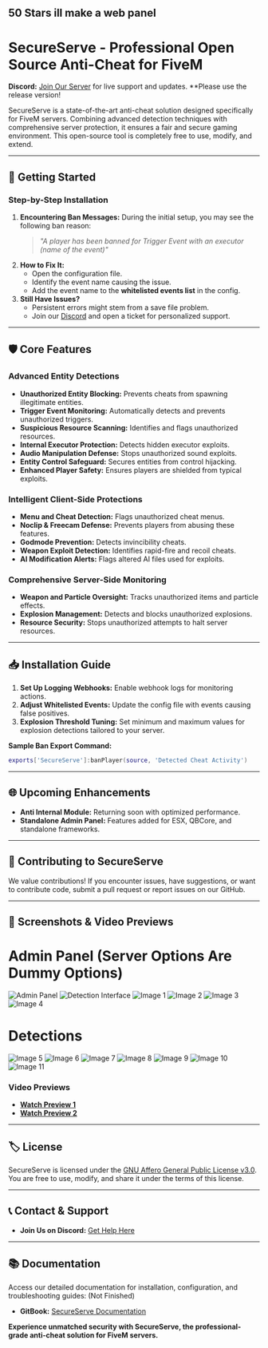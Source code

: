 ## 50 Stars ill make a web panel
# SecureServe - Professional Open Source Anti-Cheat for FiveM

**Discord:** [Join Our Server](https://discord.gg/z6qGGtbcr4) for live support and updates.
**Please use the release version!

SecureServe is a state-of-the-art anti-cheat solution designed specifically for FiveM servers. Combining advanced detection techniques with comprehensive server protection, it ensures a fair and secure gaming environment. This open-source tool is completely free to use, modify, and extend.

---

## 🚀 **Getting Started**

### Step-by-Step Installation
1. **Encountering Ban Messages:** During the initial setup, you may see the following ban reason:
   > *"A player has been banned for Trigger Event with an executor (name of the event)"*
2. **How to Fix It:**
   - Open the configuration file.
   - Identify the event name causing the issue.
   - Add the event name to the **whitelisted events list** in the config.
3. **Still Have Issues?**
   - Persistent errors might stem from a save file problem.
   - Join our [Discord](https://discord.gg/z6qGGtbcr4) and open a ticket for personalized support.

---

## 🛡️ **Core Features**

### Advanced Entity Detections
- **Unauthorized Entity Blocking:** Prevents cheats from spawning illegitimate entities.
- **Trigger Event Monitoring:** Automatically detects and prevents unauthorized triggers.
- **Suspicious Resource Scanning:** Identifies and flags unauthorized resources.
- **Internal Executor Protection:** Detects hidden executor exploits.
- **Audio Manipulation Defense:** Stops unauthorized sound exploits.
- **Entity Control Safeguard:** Secures entities from control hijacking.
- **Enhanced Player Safety:** Ensures players are shielded from typical exploits.

### Intelligent Client-Side Protections
- **Menu and Cheat Detection:** Flags unauthorized cheat menus.
- **Noclip & Freecam Defense:** Prevents players from abusing these features.
- **Godmode Prevention:** Detects invincibility cheats.
- **Weapon Exploit Detection:** Identifies rapid-fire and recoil cheats.
- **AI Modification Alerts:** Flags altered AI files used for exploits.

### Comprehensive Server-Side Monitoring
- **Weapon and Particle Oversight:** Tracks unauthorized items and particle effects.
- **Explosion Management:** Detects and blocks unauthorized explosions.
- **Resource Security:** Stops unauthorized attempts to halt server resources.

---

## 📥 **Installation Guide**

1. **Set Up Logging Webhooks:** Enable webhook logs for monitoring actions.
2. **Adjust Whitelisted Events:** Update the config file with events causing false positives.
3. **Explosion Threshold Tuning:** Set minimum and maximum values for explosion detections tailored to your server.

**Sample Ban Export Command:**
```lua
exports['SecureServe']:banPlayer(source, 'Detected Cheat Activity')
```

---

## 🌐 **Upcoming Enhancements**
- **Anti Internal Module:** Returning soon with optimized performance.
- **Standalone Admin Panel:** Features added for ESX, QBCore, and standalone frameworks.

---

## 🤝 **Contributing to SecureServe**
We value contributions! If you encounter issues, have suggestions, or want to contribute code, submit a pull request or report issues on our GitHub.

---

## 🎥 **Screenshots & Video Previews**

# **Admin Panel (Server Options Are Dummy Options)**
   ![Admin Panel](https://github.com/user-attachments/assets/17db7796-9602-474a-9549-e2fb7b701a22)
   ![Detection Interface](https://github.com/user-attachments/assets/5ec653eb-6fdd-47ce-9e4a-d727fb449aa2)
   ![Image 1](https://github.com/user-attachments/assets/4d5864d8-a984-4b89-bce6-7c26a74264f2)
   ![Image 2](https://github.com/user-attachments/assets/19745935-d0e8-460a-af98-944ca078ee8e)
   ![Image 3](https://github.com/user-attachments/assets/e680de5d-eef3-44b0-bf47-65b5397a1b55)
   ![Image 4](https://github.com/user-attachments/assets/93aae8da-67ae-43c4-bdff-e7f3ecc1adb0)

# **Detections**
   ![Image 5](https://github.com/user-attachments/assets/6d381556-3273-4b45-b2c6-fd1e07c836b9)
   ![Image 6](https://github.com/user-attachments/assets/f7f51ae5-0229-4261-a91f-525cd64afd6d)
   ![Image 7](https://github.com/user-attachments/assets/7ff2e07e-5f4c-4caa-b308-fedb87e44aa3)
   ![Image 8](https://github.com/user-attachments/assets/7a73d5ec-bd6f-441e-9761-7f4734d8c471)
   ![Image 9](https://github.com/user-attachments/assets/14964ca5-85eb-4df1-8aa1-b8b000790d8c)
   ![Image 10](https://github.com/user-attachments/assets/788300fa-0c1b-4361-bf84-c0d066af9cba)
   ![Image 11](https://github.com/user-attachments/assets/74bbe83a-1967-4f2f-8ec6-0b9bc85604eb)

### Video Previews
- **[Watch Preview 1](https://www.youtube.com/watch?v=xgFFfGNQehk)**
- **[Watch Preview 2](https://youtu.be/BfSHgVtE3eE)**

---

## 🏷️ **License**
SecureServe is licensed under the [GNU Affero General Public License v3.0](https://www.gnu.org/licenses/agpl-3.0.en.html). You are free to use, modify, and share it under the terms of this license.

---

## 📞 **Contact & Support**
- **Join Us on Discord:** [Get Help Here](https://discord.gg/z6qGGtbcr4)

--- 

## 📚 **Documentation**
Access our detailed documentation for installation, configuration, and troubleshooting guides: (Not Finished)
- **GitBook:** [SecureServe Documentation](https://peleg.gitbook.io/secureserve/)

**Experience unmatched security with SecureServe, the professional-grade anti-cheat solution for FiveM servers.**
